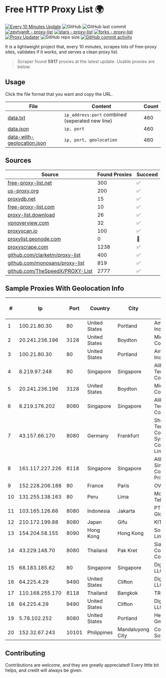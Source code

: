
# Free HTTP Proxy List 🌍

[![Every 10 Minutes Update](https://github.com/mertguvencli/http-proxy-list/actions/workflows/main.yml/badge.svg?branch=main)](https://github.com/mertguvencli/http-proxy-list/actions/workflows/main.yml)
![GitHub](https://img.shields.io/github/license/mertguvencli/http-proxy-list)
![GitHub last commit](https://img.shields.io/github/last-commit/mertguvencli/http-proxy-list)
[![zevtyardt - proxy-list](https://img.shields.io/static/v1?label=zevtyardt&message=proxy-list&color=blue&logo=github)](https://github.com/zevtyardt/proxy-list "Go to GitHub repo")
[![stars - proxy-list](https://img.shields.io/github/stars/zevtyardt/proxy-list?style=social)](https://github.com/zevtyardt/proxy-list)
[![forks - proxy-list](https://img.shields.io/github/forks/zevtyardt/proxy-list?style=social)](https://github.com/zevtyardt/proxy-list)
[![Proxy Updater](https://github.com/zevtyardt/proxy-list/workflows/Proxy%20Updater/badge.svg)](https://github.com/zevtyardt/proxy-list/actions?query=workflow:"Proxy+Updater")
![GitHub repo size](https://img.shields.io/github/repo-size/zevtyardt/proxy-list)
[![GitHub commit activity](https://img.shields.io/github/commit-activity/m/zevtyardt/proxy-list?logo=commits)](https://github.com/zevtyardt/proxy-list/commits/main)

It is a lightweight project that, every 10 minutes, scrapes lots of free-proxy sites, validates if it works, and serves a clean proxy list.

> Scraper found **5917** proxies at the latest update. Usable proxies are below.

## Usage

Click the file format that you want and copy the URL.

|File|Content|Count|
|----|-------|-----|
|[data.txt](https://raw.githubusercontent.com/mertguvencli/http-proxy-list/main/proxy-list/data.txt)|`ip_address:port` combined (seperated new line)|460|
|[data.json](https://raw.githubusercontent.com/mertguvencli/http-proxy-list/main/proxy-list/data.json)|`ip, port`|460|
|[data-with-geolocation.json](https://raw.githubusercontent.com/mertguvencli/http-proxy-list/main/proxy-list/data-with-geolocation.json)|`ip, port, geolocation`|460|

## Sources

|Source|Found Proxies|Succeed|
|------|-------------|-------|
|[free-proxy-list.net](https://free-proxy-list.net)|300|✅|
|[us-proxy.org](https://www.us-proxy.org)|200|✅|
|[proxydb.net](http://proxydb.net)|15|✅|
|[free-proxy-list.com](https://free-proxy-list.com/?page=&port=&type%5B%5D=http&type%5B%5D=https&up_time=0&search=Search)|10|✅|
|[proxy-list.download](https://www.proxy-list.download/HTTP)|26|✅|
|[vpnoverview.com](https://vpnoverview.com/privacy/anonymous-browsing/free-proxy-servers)|32|✅|
|[proxyscan.io](https://www.proxyscan.io)|100|✅|
|[proxylist.geonode.com](https://proxylist.geonode.com/api/proxy-list?limit=300&page=1&sort_by=lastChecked&sort_type=desc&protocols=http,https)|0|🚫|
|[proxyscrape.com](https://api.proxyscrape.com/v2/?request=displayproxies&protocol=http&timeout=10000&country=all&ssl=all&anonymity=all)|1238|✅|
|[github.com/clarketm/proxy-list](https://raw.githubusercontent.com/clarketm/proxy-list/master/proxy-list-raw.txt)|400|✅|
|[github.com/monosans/proxy-list](https://raw.githubusercontent.com/monosans/proxy-list/main/proxies/http.txt)|819|✅|
|[github.com/TheSpeedX/PROXY-List](https://raw.githubusercontent.com/TheSpeedX/PROXY-List/master/http.txt)|2777|✅|


## Sample Proxies With Geolocation Info

|#|Ip|Port|Country|City|Internet Service Provider|
|-|--|----|-------|----|-------------------------|
|1|100.21.80.30|80|United States|Portland|Amazon.com, Inc.|
|2|20.241.236.196|3128|United States|Boydton|Microsoft Corporation|
|3|100.21.80.30|80|United States|Portland|Amazon.com, Inc.|
|4|8.219.97.248|80|Singapore|Singapore|Alibaba (US) Technology Co., Ltd.|
|5|20.241.236.196|3128|United States|Boydton|Microsoft Corporation|
|6|8.219.176.202|8080|Singapore|Singapore|Alibaba (US) Technology Co., Ltd.|
|7|43.157.66.170|8080|Germany|Frankfurt|Shenzhen Tencent Computer Systems Company Limited|
|8|161.117.227.226|8118|Singapore|Singapore|Alibaba.com Singapore E-Commerce Private Limited|
|9|152.228.206.188|80|France|Paris|OVH SAS|
|10|131.255.138.163|80|Peru|Lima|Movilmax Telecom S.A|
|11|103.165.126.66|8080|Indonesia|Jakarta|PT iForte Global Internet|
|12|210.172.199.88|8080|Japan|Gifu|KITAGATA|
|13|154.204.58.155|8090|Hong Kong|Hong Kong|Sondercloud Limited|
|14|43.229.148.70|8080|Thailand|Pak Kret|Siamdata Communication Co.|
|15|68.183.185.62|80|Singapore|Singapore|DigitalOcean, LLC|
|16|64.225.4.29|9490|United States|Clifton|DigitalOcean, LLC|
|17|110.168.255.170|8118|Thailand|Bangkok|TRUENET|
|18|64.225.4.29|9490|United States|Clifton|DigitalOcean, LLC|
|19|5.78.102.252|8080|United States|Portland|Hetzner Online GmbH|
|20|152.32.67.243|10101|Philippines|Mandaluyong City|Converge ICT Solution Inc|



## Contributing

Contributions are welcome, and they are greatly appreciated! Every
little bit helps, and credit will always be given.

